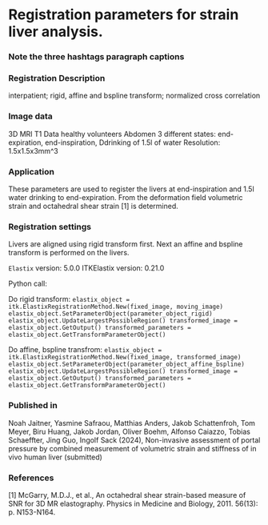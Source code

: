 # Registration parameters for strain liver analysis.

### Note the three hashtags paragraph captions

###  Registration Description
interpatient; rigid, affine and bspline transform; normalized cross correlation


###  Image data

 3D MRI T1 Data healthy volunteers
 Abdomen
 3 different states: end-expiration, end-inspiration, Ddrinking of 1.5l of water
 Resolution: 1.5x1.5x3mm^3

###  Application

These parameters are used to register the livers at end-inspiration and 1.5l water drinking to end-expiration. From the deformation field volumetric strain and octahedral shear strain [1] is determined.

###  Registration settings

Livers are aligned using rigid transform first. Next an affine and bspline transform is performed on the livers.

`Elastix` version: 5.0.0
ITKElastix version: 0.21.0

Python call:

Do rigid transform:
`
elastix_object = itk.ElastixRegistrationMethod.New(fixed_image, moving_image)
elastix_object.SetParameterObject(parameter_object_rigid)
elastix_object.UpdateLargestPossibleRegion()
transformed_image = elastix_object.GetOutput()
transformed_parameters = elastix_object.GetTransformParameterObject()
`

Do affine, bspline transfrom:
`
elastix_object = itk.ElastixRegistrationMethod.New(fixed_image, transformed_image)
elastix_object.SetParameterObject(parameter_object_affine_bspline)
elastix_object.UpdateLargestPossibleRegion()
transformed_image = elastix_object.GetOutput()
transformed_parameters = elastix_object.GetTransformParameterObject()
`

###  Published in

Noah Jaitner, Yasmine Safraou, Matthias Anders, Jakob Schattenfroh, Tom Meyer, Biru Huang, Jakob Jordan, Oliver Boehm, Alfonso Caiazzo, Tobias Schaeffter, Jing Guo, Ingolf Sack (2024), Non-invasive assessment of portal pressure by combined measurement of volumetric strain and stiffness of in vivo human liver (submitted)

###  References

[1] McGarry, M.D.J., et al., An octahedral shear strain-based measure of SNR for 3D MR elastography. Physics in Medicine and Biology, 2011. 56(13): p. N153-N164.
